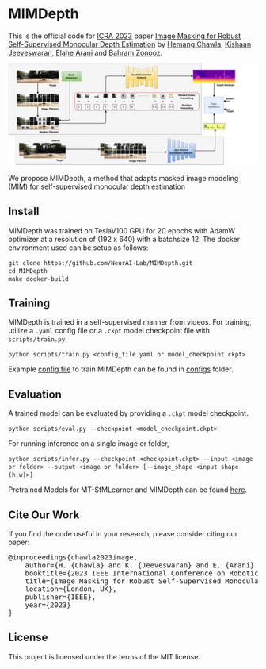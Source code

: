 # MIMDepth
This is the official code for [ICRA 2023](https://www.icra2023.org) paper 
[Image Masking for Robust Self-Supervised Monocular Depth Estimation](https://arxiv.org/abs/2210.02357) by
[Hemang Chawla](https://scholar.google.com/citations?user=_58RpMgAAAAJ&hl=en&oi=ao),
[Kishaan Jeeveswaran](https://scholar.google.nl/citations?user=JcqW3_QAAAAJ&hl=en&oi=ao), 
[Elahe Arani](https://scholar.google.nl/citations?user=e_I_v6cAAAAJ&hl=en&oi=ao) and 
[Bahram Zonooz](https://scholar.google.com/citations?hl=en&user=FZmIlY8AAAAJ).

![alt text](assets/MIMDepth.png "MIMDepth")

We propose MIMDepth, a method that adapts masked image modeling (MIM) for self-supervised monocular depth estimation

## Install

MIMDepth was trained on TeslaV100 GPU for 20 epochs with AdamW optimizer at a resolution of (192 x 640) with a 
batchsize 12. The docker environment used can be setup as follows:

```
git clone https://github.com/NeurAI-Lab/MIMDepth.git
cd MIMDepth
make docker-build
```

## Training
MIMDepth is trained in a self-supervised manner from videos. 
For training, utilize a `.yaml` config file or a `.ckpt` model checkpoint file with `scripts/train.py`.
```
python scripts/train.py <config_file.yaml or model_checkpoint.ckpt>
```
Example [config file](configs/train_kitti_mimdepth_pt.yaml) to train MIMDepth can be found in [configs](configs) folder. 

## Evaluation
A trained model can be evaluated by providing a `.ckpt` model checkpoint.
```
python scripts/eval.py --checkpoint <model_checkpoint.ckpt>
```

For running inference on a single image or folder, 
```
python scripts/infer.py --checkpoint <checkpoint.ckpt> --input <image or folder> --output <image or folder> [--image_shape <input shape (h,w)>]
```

Pretrained Models for MT-SfMLearner and MIMDepth can be found 
[here](https://drive.google.com/drive/folders/17igYTKh0WG1EZw93NiJd5tUN3gcSY-rj?usp=sharing).

## Cite Our Work
If you find the code useful in your research, please consider citing our paper:
<pre>
@inproceedings{chawla2023image,
	author={H. {Chawla} and K. {Jeeveswaran} and E. {Arani} and B. {Zonooz}},
	booktitle={2023 IEEE International Conference on Robotics and Automation (ICRA)},
	title={Image Masking for Robust Self-Supervised Monocular Depth Estimation},
	location={London, UK},
	publisher={IEEE},
	year={2023}
}
</pre>

## License

This project is licensed under the terms of the MIT license.
